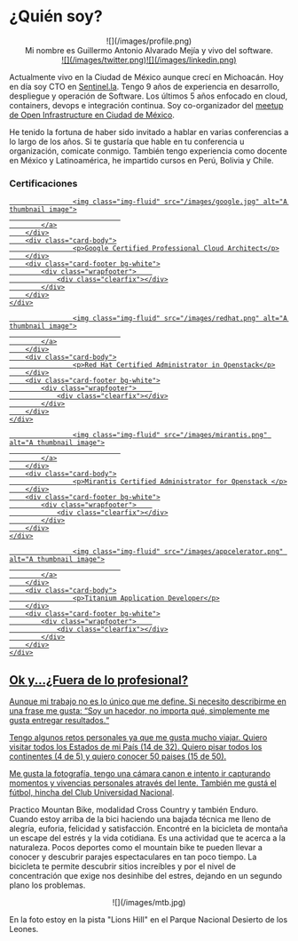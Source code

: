 # ¿Quién soy?

<center>![](/images/profile.png)</center>

<center>Mi nombre es Guillermo Antonio Alvarado Mejía y vivo del software. </center>

<center><a target="_blank"  href="https://twitter.com/galvarado89">![](/images/twitter.png)</a><a target="_blank" href="https://www.linkedin.com/in/guillermoalvarado89/">![](/images/linkedin.png)</a></center>

Actualmente vivo en la Ciudad de México aunque crecí en Michoacán. Hoy en día soy CTO en <a href="sentinel.la">Sentinel.la<a>. Tengo 9 años de experiencia en desarrollo, despliegue y operación de Software. Los últimos 5 años enfocado en cloud, containers, devops e integración continua. Soy co-organizador del <a href="https://www.meetup.com/OpenInfrastructureCDMX/">meetup de Open Infrastructure en Ciudad de México</a>.

He tenido la fortuna de haber sido invitado a hablar en varias conferencias a lo largo de los años. Si te gustaría que hable en tu conferencia u organización, comicate conmigo. También tengo experiencia como docente en México y Latinoamérica, he impartido cursos en Perú, Bolivia y Chile.	

### Certificaciones
<div class="row">
<div class="col-lg-3 col-md-6 mb-30px card-group">
    <div class="card h-100">
        <div class="maxthumb">
            <a href="">
                
                    <img class="img-fluid" src="/images/google.jpg" alt="A thumbnail image">
                                
            </a>
        </div>
        <div class="card-body">
                    <p>Google Certified Professional Cloud Architect</p>
        </div>
        <div class="card-footer bg-white">
            <div class="wrapfooter">    
                <div class="clearfix"></div>
            </div>
        </div>
    </div>
</div>
<div class="col-lg-3 col-md-6 mb-30px card-group">
    <div class="card h-100">
        <div class="maxthumb">
            <a href="">
                
                    <img class="img-fluid" src="/images/redhat.png" alt="A thumbnail image">
                                
            </a>
        </div>
        <div class="card-body">
                    <p>Red Hat Certified Administrator in Openstack</p>
        </div>
        <div class="card-footer bg-white">
            <div class="wrapfooter">    
                <div class="clearfix"></div>
            </div>
        </div>
    </div>
</div>
<div class="col-lg-3 col-md-6 mb-30px card-group">
    <div class="card h-100">
        <div class="maxthumb">
            <a href="">
                
                    <img class="img-fluid" src="/images/mirantis.png" alt="A thumbnail image">
                                
            </a>
        </div>
        <div class="card-body">
                    <p>Mirantis Certified Administrator for Openstack </p>
        </div>
        <div class="card-footer bg-white">
            <div class="wrapfooter">    
                <div class="clearfix"></div>
            </div>
        </div>
    </div>
</div>
<div class="col-lg-3 col-md-6 mb-30px card-group">
    <div class="card h-100">
        <div class="maxthumb">
            <a href="">
                
                    <img class="img-fluid" src="/images/appcelerator.png" alt="A thumbnail image">
                                
            </a>
        </div>
        <div class="card-body">
                    <p>Titanium Application Developer</p>
        </div>
        <div class="card-footer bg-white">
            <div class="wrapfooter">    
                <div class="clearfix"></div>
            </div>
        </div>
    </div>
</div>
</div>


## Ok y...¿Fuera de lo profesional?

Aunque mi trabajo no es lo único que me define. Si necesito describirme en una frase me gusta:  “Soy un hacedor, no importa qué, simplemente me gusta entregar resultados.“ 

Tengo algunos retos personales ya que me gusta mucho viajar. Quiero visitar todos los Estados de mi País (14 de 32). Quiero pisar todos los continentes (4 de 5) y quiero conocer 50 paises (15 de 50).

Me gusta la fotografía, tengo una cámara canon e intento ir  capturando momentos y vivencias personales através del lente. También me gustá el fútbol, hincha del <a href="https://twitter.com/PumasMX">Club Universidad Nacional<a>. 

Practico Mountan Bike, modalidad Cross Country y también Enduro.  Cuando estoy arriba de la bici haciendo una bajada técnica me lleno de alegría, euforia, felicidad y satisfacción. Encontré en la bicicleta de montaña un escape del estrés y la vida cotidiana. Es una actividad que te acerca a la naturaleza. Pocos deportes como el mountain bike te pueden llevar a conocer y descubrir parajes espectaculares en tan poco tiempo. La bicicleta te permite descubrir sitios increíbles y por el nivel de concentración que exige nos desinhibe del estres, dejando en un segundo plano los problemas.

<center>![](/images/mtb.jpg)</center>


En la foto estoy en la pista "Lions Hill"  en el Parque Nacional Desierto de los Leones. 